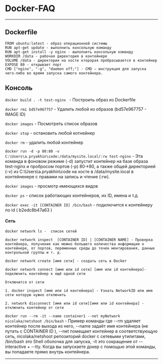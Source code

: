 # Docker-FAQ

---

## Dockerfile

```
FROM ubuntu:latest - образ операционной системы 
RUN apt-get update - выполнить консольную команду 
RUN apt-get install -y nginx - выполнить консольную команду 
WORKDIR /data - рабочая директория в контейнере
VOLUME /data - директория на хосте кторорая пробрасывается в контейнер
EXPOSE 80 - открывает порт
CMD ["nginx", "-g", "daemon off;"] - CMD — инструкция для запуска чего-либо во время запуска самого контейнера. 
```
## Консоль

`docker build . -t test-nginx ` - Построить образ из Dockerfile

`docker rmi bd57e967757` - Удалить любой из образов (bd57e967757 - IMAGE ID) 

`docker images` - Посмотреть список образов

`doсker stop` - остановить любой котнейнер

`docker rm` - удалить любой контейнер

`docker run -d -p 80:80 -v C:\Users\a.pryakhin\code:/data/mysite.local/:rw test-nginx` - Эта команда в фоновом режиме (-d) запустит контейнер на базе образа test-nginx и пробросом портов (-p) 80->80, а также общей директорией (-v) из C:\Users\a.pryakhin\code на хосте в /data/mysite.local в контейненере с правами на запись и чтение (:rw).

`docker images` - просмотр имеющихся видов

`docker ps` - список работающих контейнеров, их ID, имена и т.д

`docker exec -it [CONTAINER ID] /bin/bash` - подключится к контейнеру по id ( b2edc8b47a63 )

#### Сеть
```
docker network ls -  список сетей

docker network inspect  [CONTAINER ID] | [CONTAINER NAME] - Проверка контейнера, получение как можно большего количества информации о контейнере, от портов, переменных среды до точек монтирования, данных контрольной группы и т. д.

docker network create [имя сети] - создать сеть в Docker

docker network connect [имя или id сети] [имя или id контейнера]- подключить контейнер к ещё одной сети

Отключится от сети

1. docker inspect [имя или id контейнера] - Узнать NetworkID или имя сети которую нужно отключить

2. network disconnect [имя или id сети][имя или id контейнера] - отключить контейнер от сети
```
`docker run --rm -it --name container1 --net myNetwork nicolaka/netshoot /bin/bash` - Пример команды где --rm удаляет контейнер после выхода из него, --name задаёт имя контейнера (не путать с CONTAINER ID ), --net помещает контейнер в соответствующую сеть, nicolaka/netshoot репозиторий docker с сетевыми утилитами, /bin/bash это Shell оболочка для запуска, -it это сокращение от --interactive + --tty. Когда вы запускаете докер с помощью этой команды, вы попадаете прямо внутрь контейнера.


---

